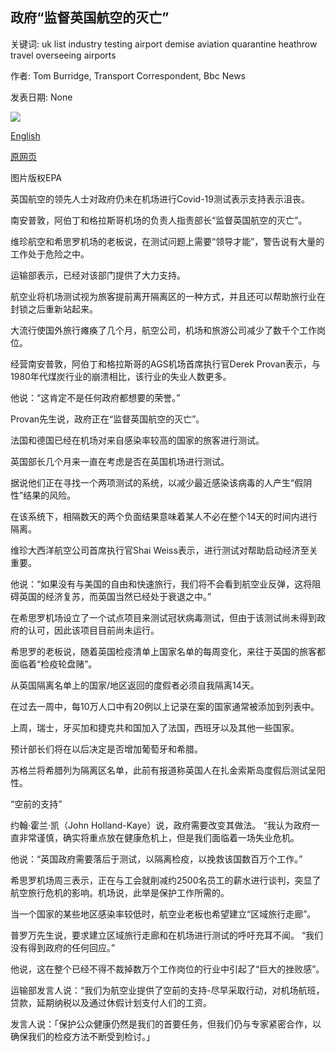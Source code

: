 ## 政府“监督英国航空的灭亡”

关键词: uk list industry testing airport demise aviation quarantine heathrow travel overseeing airports

作者: Tom Burridge, Transport Correspondent, Bbc News

发表日期: None

![](https://ichef.bbci.co.uk/news/1024/branded_news/8C15/production/_114216853_4e860551-4d2f-4912-a64e-7592de4ee48d.jpg)

[English](Government%20%27overseeing%20the%20demise%20of%20UK%20aviation%27.md)

[原网页](https://www.bbc.com/news/business-54004169)

图片版权EPA

英国航空的领先人士对政府仍未在机场进行Covid-19测试表示支持表示沮丧。

南安普敦，阿伯丁和格拉斯哥机场的负责人指责部长“监督英国航空的灭亡”。

维珍航空和希思罗机场的老板说，在测试问题上需要“领导才能”，警告说有大量的工作处于危险之中。

运输部表示，已经对该部门提供了大力支持。

航空业将机场测试视为旅客提前离开隔离区的一种方式，并且还可以帮助旅行业在封锁之后重新站起来。

大流行使国外旅行瘫痪了几个月，航空公司，机场和旅游公司减少了数千个工作岗位。

经营南安普敦，阿伯丁和格拉斯哥的AGS机场首席执行官Derek Provan表示，与1980年代煤炭行业的崩溃相比，该行业的失业人数更多。

他说：“这肯定不是任何政府都想要的荣誉。”

Provan先生说，政府正在“监督英国航空的灭亡”。

法国和德国已经在机场对来自感染率较高的国家的旅客进行测试。

英国部长几个月来一直在考虑是否在英国机场进行测试。

据说他们正在寻找一个两项测试的系统，以减少最近感染该病毒的人产生“假阴性”结果的风险。

在该系统下，相隔数天的两个负面结果意味着某人不必在整个14天的时间内进行隔离。

维珍大西洋航空公司首席执行官Shai Weiss表示，进行测试对帮助启动经济至关重要。

他说：“如果没有与美国的自由和快速旅行，我们将不会看到航空业反弹，这将阻碍英国的经济复苏，而英国当然已经处于衰退之中。”

在希思罗机场设立了一个试点项目来测试冠状病毒测试，但由于该测试尚未得到政府的认可，因此该项目目前尚未运行。

希思罗的老板说，随着英国检疫清单上国家名单的每周变化，来往于英国的旅客都面临着“检疫轮盘赌”。

从英国隔离名单上的国家/地区返回的度假者必须自我隔离14天。

在过去一周中，每10万人口中有20例以上记录在案的国家通常被添加到列表中。

上周，瑞士，牙买加和捷克共和国加入了法国，西班牙以及其他一些国家。

预计部长们将在以后决定是否增加葡萄牙和希腊。

苏格兰将希腊列为隔离区名单，此前有报道称英国人在扎金索斯岛度假后测试呈阳性。

“空前的支持”

约翰·霍兰·凯（John Holland-Kaye）说，政府需要改变其做法。 “我认为政府一直非常谨慎，确实将重点放在健康危机上，但是我们面临着一场失业危机。

他说：“英国政府需要落后于测试，以隔离检疫，以挽救该国数百万个工作。”

希思罗机场周三表示，正在与工会就削减约2500名员工的薪水进行谈判，突显了航空旅行危机的影响。机场说，此举是保护工作所需的。

当一个国家的某些地区感染率较低时，航空业老板也希望建立“区域旅行走廊”。

普罗万先生说，要求建立区域旅行走廊和在机场进行测试的呼吁充耳不闻。 “我们没有得到政府的任何回应。”

他说，这在整个已经不得不裁掉数万个工作岗位的行业中引起了“巨大的挫败感”。

运输部发言人说：“我们为航空业提供了空前的支持-尽早采取行动，对机场航班，贷款，延期纳税以及通过休假计划支付人们的工资。

发言人说：「保护公众健康仍然是我们的首要任务，但我们仍与专家紧密合作，以确保我们的检疫方法不断受到检讨。」